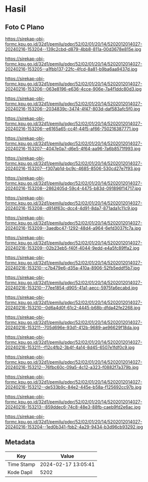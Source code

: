 # Hasil

## Foto C Plano

https://sirekap-obj-formc.kpu.go.id/32d1/pemilu/pdpr/52/02/01/20/14/5202012014027-20240216-153204--139c2cbd-d879-4bb8-811a-00d3678e815e.jpg

https://sirekap-obj-formc.kpu.go.id/32d1/pemilu/pdpr/52/02/01/20/14/5202012014027-20240216-153205--a1fbb137-22fc-4fcd-8a81-b9ba6aa9437d.jpg

https://sirekap-obj-formc.kpu.go.id/32d1/pemilu/pdpr/52/02/01/20/14/5202012014027-20240216-153206--063e8196-e636-4cce-906e-7a4f1ddc80d3.jpg

https://sirekap-obj-formc.kpu.go.id/32d1/pemilu/pdpr/52/02/01/20/14/5202012014027-20240216-153206--2034839c-3474-4f47-803d-daf583afc5f0.jpg

https://sirekap-obj-formc.kpu.go.id/32d1/pemilu/pdpr/52/02/01/20/14/5202012014027-20240216-153206--e6165a65-cc4f-44f5-af66-750216387771.jpg

https://sirekap-obj-formc.kpu.go.id/32d1/pemilu/pdpr/52/02/01/20/14/5202012014027-20240216-153207--4047e0a7-d6e5-4f64-aa96-7a6b8571f993.jpg

https://sirekap-obj-formc.kpu.go.id/32d1/pemilu/pdpr/52/02/01/20/14/5202012014027-20240216-153207--f307ab1d-bc9c-4685-8506-530cd27e7f93.jpg

https://sirekap-obj-formc.kpu.go.id/32d1/pemilu/pdpr/52/02/01/20/14/5202012014027-20240216-153208--2862405d-59c4-4475-b83d-091896f14717.jpg

https://sirekap-obj-formc.kpu.go.id/32d1/pemilu/pdpr/52/02/01/20/14/5202012014027-20240216-153208--d914f63c-dcc4-4d91-8da7-871ada1c11c9.jpg

https://sirekap-obj-formc.kpu.go.id/32d1/pemilu/pdpr/52/02/01/20/14/5202012014027-20240216-153209--3aedbc47-1292-48d4-a964-6efd3037fc7a.jpg

https://sirekap-obj-formc.kpu.go.id/32d1/pemilu/pdpr/52/02/01/20/14/5202012014027-20240216-153209--02b23eb5-f40f-4044-9edd-e4a5fc89ffa2.jpg

https://sirekap-obj-formc.kpu.go.id/32d1/pemilu/pdpr/52/02/01/20/14/5202012014027-20240216-153210--c7b479e6-d35a-410a-8906-52fb5eddf5b7.jpg

https://sirekap-obj-formc.kpu.go.id/32d1/pemilu/pdpr/52/02/01/20/14/5202012014027-20240216-153210--77ee1854-d905-41a1-aecc-5975fa6ecabd.jpg

https://sirekap-obj-formc.kpu.go.id/32d1/pemilu/pdpr/52/02/01/20/14/5202012014027-20240216-153210--0d6a4d0f-61c2-4445-b68b-dfda42fe2268.jpg

https://sirekap-obj-formc.kpu.go.id/32d1/pemilu/pdpr/52/02/01/20/14/5202012014027-20240216-153211--705d696e-93d1-412b-9689-ae96629f18da.jpg

https://sirekap-obj-formc.kpu.go.id/32d1/pemilu/pdpr/52/02/01/20/14/5202012014027-20240216-153211--f12c4fb2-3b4f-4a14-8d45-6507e1fdf0c9.jpg

https://sirekap-obj-formc.kpu.go.id/32d1/pemilu/pdpr/52/02/01/20/14/5202012014027-20240216-153212--76fbc60c-09a5-4c12-a323-f0882f7a379b.jpg

https://sirekap-obj-formc.kpu.go.id/32d1/pemilu/pdpr/52/02/01/20/14/5202012014027-20240216-153212--de533b9c-84e2-445e-b58a-f125692cc97b.jpg

https://sirekap-obj-formc.kpu.go.id/32d1/pemilu/pdpr/52/02/01/20/14/5202012014027-20240216-153213--859ddec6-74c8-48e3-88fb-caeb9fd2e6ac.jpg

https://sirekap-obj-formc.kpu.go.id/32d1/pemilu/pdpr/52/02/01/20/14/5202012014027-20240216-153204--1ed0b341-fbb2-4a29-9434-b3d96cb93292.jpg


## Metadata

| Key        | Value               |
| ---------- | ------------------- |
| Time Stamp | 2024-02-17 13:05:41 |
| Kode Dapil | 5202                |



